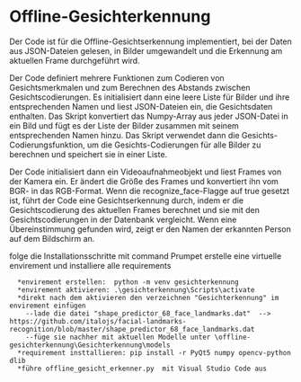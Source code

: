 # Offline-Gesichterkennung
Der Code ist für die Offline-Gesichtserkennung implementiert, bei der Daten aus JSON-Dateien gelesen, in Bilder umgewandelt und die Erkennung am aktuellen Frame durchgeführt wird.

Der Code definiert mehrere Funktionen zum Codieren von Gesichtsmerkmalen und zum Berechnen des Abstands zwischen Gesichtscodierungen. Es initialisiert dann eine leere Liste für Bilder und ihre entsprechenden Namen und liest JSON-Dateien ein, die Gesichtsdaten enthalten. Das Skript konvertiert das Numpy-Array aus jeder JSON-Datei in ein Bild und fügt es der Liste der Bilder zusammen mit seinem entsprechenden Namen hinzu. Das Skript verwendet dann die Gesichts-Codierungsfunktion, um die Gesichts-Codierungen für alle Bilder zu berechnen und speichert sie in einer Liste.

Der Code initialisiert dann ein Videoaufnahmeobjekt und liest Frames von der Kamera ein. Er ändert die Größe des Frames und konvertiert ihn vom BGR- in das RGB-Format. Wenn die recognize_face-Flagge auf true gesetzt ist, führt der Code eine Gesichtserkennung durch, indem er die Gesichtscodierung des aktuellen Frames berechnet und sie mit den Gesichtscodierungen in der Datenbank vergleicht. Wenn eine Übereinstimmung gefunden wird, zeigt er den Namen der erkannten Person auf dem Bildschirm an.

folge die Installationsschritte 
mit command Prumpet erstelle eine virtuelle envirement und installiere alle requirements

      *envirement erstellen:  python -m venv gesichterkennung
      *envirement aktivieren: .\gesichterkennung\Scripts\activate     
      *direkt nach dem aktivieren den verzeichnen "Gesichterkennung" im envirement einfügen
        --lade die datei "shape_predictor_68_face_landmarks.dat"  --> https://github.com/italojs/facial-landmarks-recognition/blob/master/shape_predictor_68_face_landmarks.dat
        --füge sie nachher mit aktuellen Modelle unter \offline-gesichterkennung\Gesichterkennung\models
      *requirement insttallieren: pip install -r PyQt5 numpy opencv-python dlib      
      *führe offline_gesicht_erkenner.py  mit Visual Studio Code aus
